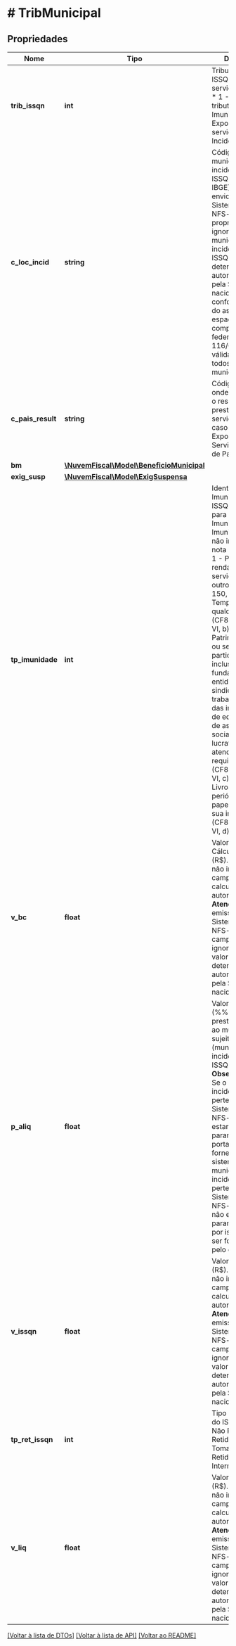 # # TribMunicipal

## Propriedades

Nome | Tipo | Descrição | Comentários
------------ | ------------- | ------------- | -------------
**trib_issqn** | **int** | Tributação do ISSQN sobre o serviço prestado:  * 1 - Operação tributável  * 2 - Imunidade  * 3 - Exportação de serviço  * 4 - Não Incidência |
**c_loc_incid** | **string** | Código do município de incidência do ISSQN (tabela do IBGE).    Caso o envio seja pelo Sistema Nacional NFS-e, essa propriedade é ignorada e o município de incidência do ISSQN é determinado automaticamente pela SEFIN nacional, conforme regras do aspecto espacial da lei complementar federal (LC 116/03) que são válidas para todos os municípios. | [optional]
**c_pais_result** | **string** | Código do país onde se verficou o resultado da prestação do serviço para o caso de Exportação de Serviço.(Tabela de Países ISO). | [optional]
**bm** | [**\NuvemFiscal\Model\BeneficioMunicipal**](BeneficioMunicipal.md) |  | [optional]
**exig_susp** | [**\NuvemFiscal\Model\ExigSuspensa**](ExigSuspensa.md) |  | [optional]
**tp_imunidade** | **int** | Identificação da Imunidade do ISSQN - somente para o caso de Imunidade:  * 0 - Imunidade (tipo não informado na nota de origem)  * 1 - Patrimônio, renda ou serviços, uns dos outros (CF88, Art 150, VI, a)  * 2 - Templos de qualquer culto (CF88, Art 150, VI, b)  * 3 - Patrimônio, renda ou serviços dos partidos políticos, inclusive suas fundações, das entidades sindicais dos trabalhadores, das instituições de educação e de assistência social, sem fins lucrativos, atendidos os requisitos da lei (CF88, Art 150, VI, c)  * 4 - Livros, jornais, periódicos e o papel destinado a sua impressão (CF88, Art 150, VI, d) | [optional]
**v_bc** | **float** | Valor da Base de Cálculo do ISSQN (R$).    Caso você não informe esse campo, vamos calculá-lo automaticamente.    **Atenção**: Para emissões pelo Sistema Nacional NFS-e, esse campo é ignorado e o valor é determinado automaticamente pela SEFIN nacional. | [optional]
**p_aliq** | **float** | Valor da alíquota (%%) do serviço prestado relativo ao município sujeito ativo (município de incidência) do ISSQN.    **Observações**:  * Se o município de incidência pertence ao Sistema Nacional NFS-e a alíquota estará parametrizada e, portanto, será fornecida pelo sistema.  * Se o município de incidência não pertence ao Sistema Nacional NFS-e a alíquota não estará parametrizada e, por isso, deverá ser fornecida pelo emitente. | [optional]
**v_issqn** | **float** | Valor do ISSQN (R$).    Caso você não informe esse campo, vamos calculá-lo automaticamente.    **Atenção**: Para emissões pelo Sistema Nacional NFS-e, esse campo é ignorado e o valor é determinado automaticamente pela SEFIN nacional. | [optional]
**tp_ret_issqn** | **int** | Tipo de retencao do ISSQN:  * 1 - Não Retido  * 2 - Retido pelo Tomador  * 3 - Retido pelo Intermediario | [optional]
**v_liq** | **float** | Valor Líquido (R$).    Caso você não informe esse campo, vamos calculá-lo automaticamente.    **Atenção**: Para emissões pelo Sistema Nacional NFS-e, esse campo é ignorado e o valor é determinado automaticamente pela SEFIN nacional. | [optional]

[[Voltar à lista de DTOs]](../../README.md#models) [[Voltar à lista de API]](../../README.md#endpoints) [[Voltar ao README]](../../README.md)
